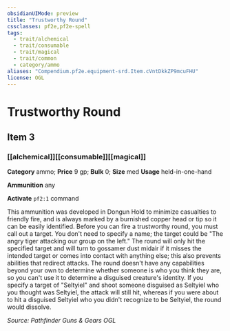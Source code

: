 ```yaml
---
obsidianUIMode: preview
title: "Trustworthy Round"
cssclasses: pf2e,pf2e-spell
tags:
  - trait/alchemical
  - trait/consumable
  - trait/magical
  - trait/common
  - category/ammo
aliases: "Compendium.pf2e.equipment-srd.Item.cVntDkkZP9mcuFHU"
license: OGL
---
```

# Trustworthy Round
## Item 3
### [[alchemical]][[consumable]][[magical]]

**Category** ammo; 
**Price** 9 gp; 
**Bulk** 0; **Size** med
**Usage** held-in-one-hand

**Ammunition** any

**Activate** `pf2:1` command

This ammunition was developed in Dongun Hold to minimize casualties to friendly fire, and is always marked by a burnished copper head or tip so it can be easily identified. Before you can fire a trustworthy round, you must call out a target. You don't need to specify a name; the target could be "The angry tiger attacking our group on the left." The round will only hit the specified target and will turn to gossamer dust midair if it misses the intended target or comes into contact with anything else; this also prevents abilities that redirect attacks. The round doesn't have any capabilities beyond your own to determine whether someone is who you think they are, so you can't use it to determine a disguised creature's identity. If you specify a target of "Seltyiel" and shoot someone disguised as Seltyiel who you thought was Seltyiel, the attack will still hit, whereas if you were about to hit a disguised Seltyiel who you didn't recognize to be Seltyiel, the round would dissolve.

*Source: Pathfinder Guns & Gears*
*OGL*